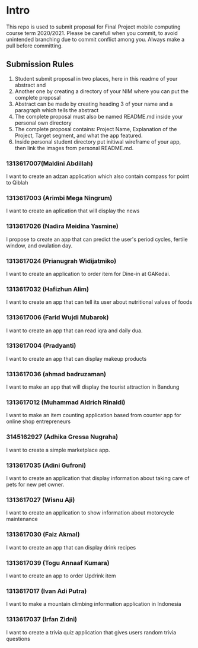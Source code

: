 # Intro
This repo is used to submit proposal for Final Project mobile computing course term 2020/2021. Please be carefull when you commit, to avoid unintended branching due to commit conflict among you. Always make a pull before committing. 

## Submission Rules
1. Student submit proposal in two places, here in this readme of your abstract and
2. Another one by creating a directory of your NIM where you can put the complete proposal
3. Abstract can be made by creating heading 3 of your name and a paragraph which tells the abstract
4. The complete proposal must also be named README.md inside your personal own directory
5. The complete proposal contains: Project Name, Explanation of the Project, Target segment, and what the app featured. 
6. Inside personal student directory put initiwal wireframe of your app, then link the images from personal README.md. 

### 1313617007(Maldini Abdillah)
I want to create an adzan application which also contain compass for point to Qiblah

### 1313617003 (Arimbi Mega Ningrum)
I want to create an aplication that will display the news

### 1313617026 (Nadira Meidina Yasmine)
I propose to create an app that can predict the user's period cycles, fertile window, and ovulation day.

### 1313617024 (Prianugrah Widijatmiko)
I want to create an application to order item for Dine-in at GAKedai.

### 1313617032 (Hafizhun Alim)
I want to create an app that can tell its user about nutritional values of foods

### 1313617006 (Farid Wujdi Mubarok)
I want to create an app that can read iqra and daily dua.

### 1313617004 (Pradyanti) 
I want to create an app that can display makeup products 

### 1313617036 (ahmad badruzaman)
I want to make an app that will display the tourist attraction in Bandung

### 1313617012 (Muhammad Aldrich Rinaldi)
I want to make an item counting application based from counter app for online shop entrepreneurs

### 3145162927 (Adhika Gressa Nugraha)
I want to create a simple marketplace app.

### 1313617035 (Adini Gufroni)
I want to create an application that display information about taking care of pets for new pet owner.

### 1313617027 (Wisnu Aji)
I want to create an application to show information about motorcycle maintenance

### 1313617030 (Faiz Akmal)
I want to create an app that can display drink recipes

### 1313617039 (Togu Annaaf Kumara)
I want to create an app to order Updrink item

### 1313617017 (Ivan Adi Putra)
I want to make a mountain climbing information application in Indonesia

### 1313617037 (Irfan Zidni)
I want to create a trivia quiz application that gives users random trivia questions
